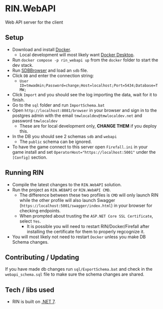 # RIN.WebAPI
Web API server for the client

## Setup
* Download and install [Docker](https://www.docker.com/get-started).
    * Local development will most likely want [Docker Desktop](https://hub.docker.com/editions/community/docker-ce-desktop-windows).
* Run `docker compose -p rin_webapi up` from the `docker` folder to start the dev stack.
* Run [SDBBrowser](https://github.com/themeldingwars/SDBrowser) and load an `sdb` file.
* Click `DB` and enter the connection string:
    * `User ID=tmwadmin;Password=change;Host=localhost;Port=5434;Database=TMW;`
* Click `Import` and you should see the log importing the data, wait for it to finish.
* Go to the `sql` folder and run `ImportSchema.bat`
* Open `http://localhost:8081/browser` in your browser and sign in to the postgres admin with the email `tmwlocaldev@tmwlocaldev.net` and password `tmwlocaldev`
    * These are for local development only, **CHANGE THEM** if you deploy this.
* In the DB you should see 2 schemas `sdb` and `webapi`
    * The `public` schema can be ignored.
* To have the game connect to this server open ``Firefall.ini`` in your game install and set ``OperatorHost="https://localhost:5001"`` under the ``[Config]`` section.

## Running RIN
* Compile the latest changes to the `RIN.WebAPI` solution.
* Run the project as `RIN.WEBAPI` or `RIN.WebAPI CMD`.
    * The difference between these two profiles is `CMD` will only launch RIN while the other profile will also launch Swagger (`https://localhost:5001/swagger/index.html`) in your browser for checking endpoints.
    * When prompted about trusting the `ASP.NET Core SSL Certificate`, select `Yes`.
        * It is possible you will need to restart RIN/Docker/Firefall after installing the certificate for them to properly regcognize it.
* You will most likely not need to restart `Docker` unless you make DB Schema changes.

## Contributing / Updating
If you have made db changes run `sql/ExportSchema.bat` and check in the `webapi_schema.sql` file to make sure the schema changes are shared.

## Tech / libs used
* RIN is built on [.NET 7](https://dotnet.microsoft.com/en-us/download/dotnet/7.0).
